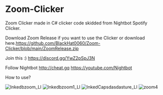 
# Zoom-Clicker
Zoom Clicker made in C# clicker code skidded from Nightbot Spotify Clicker.

Download Zoom Release if you want to use the Clicker or download here.https://github.com/BlackHat0060/Zoom-Clicker/blob/main/ZoomRelease.zip

Join this :)
https://discord.gg/YwZ2pSpJ3N

Follow Nightbot
http://cheat.gq
https://youtube.com/Nightbot

How to use?



![Inkedbzoom_LI](https://user-images.githubusercontent.com/81340493/112412849-6b8c9080-8cdc-11eb-8ca9-e79db672664c.jpg)
![Inkedbzoom1_LI](https://user-images.githubusercontent.com/81340493/112412887-79421600-8cdc-11eb-9dbb-dd79ab1b1915.jpg)
![InkedCapsdasdasture_LI](https://user-images.githubusercontent.com/81340493/112412902-8101ba80-8cdc-11eb-987c-cc528fa119d3.jpg)
![zoom4](https://user-images.githubusercontent.com/81340493/112412909-82cb7e00-8cdc-11eb-81de-8825824f75d1.PNG)

